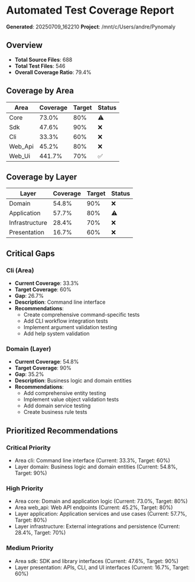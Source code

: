 # Automated Test Coverage Report

**Generated**: 20250709_162210
**Project**: /mnt/c/Users/andre/Pynomaly

## Overview

- **Total Source Files**: 688
- **Total Test Files**: 546
- **Overall Coverage Ratio**: 79.4%

## Coverage by Area

| Area | Coverage | Target | Status |
|------|----------|--------|--------|
| Core | 73.0% | 80% | ⚠️ |
| Sdk | 47.6% | 90% | ❌ |
| Cli | 33.3% | 60% | ❌ |
| Web_Api | 45.2% | 80% | ❌ |
| Web_Ui | 441.7% | 70% | ✅ |

## Coverage by Layer

| Layer | Coverage | Target | Status |
|-------|----------|--------|--------|
| Domain | 54.8% | 90% | ❌ |
| Application | 57.7% | 80% | ⚠️ |
| Infrastructure | 28.4% | 70% | ❌ |
| Presentation | 16.7% | 60% | ❌ |

## Critical Gaps

### Cli (Area)
- **Current Coverage**: 33.3%
- **Target Coverage**: 60%
- **Gap**: 26.7%
- **Description**: Command line interface
- **Recommendations**:
  - Create comprehensive command-specific tests
  - Add CLI workflow integration tests
  - Implement argument validation testing
  - Add help system validation

### Domain (Layer)
- **Current Coverage**: 54.8%
- **Target Coverage**: 90%
- **Gap**: 35.2%
- **Description**: Business logic and domain entities
- **Recommendations**:
  - Add comprehensive entity testing
  - Implement value object validation tests
  - Add domain service testing
  - Create business rule tests

## Prioritized Recommendations

### Critical Priority

- Area cli: Command line interface (Current: 33.3%, Target: 60%)
- Layer domain: Business logic and domain entities (Current: 54.8%, Target: 90%)

### High Priority

- Area core: Domain and application logic (Current: 73.0%, Target: 80%)
- Area web_api: Web API endpoints (Current: 45.2%, Target: 80%)
- Layer application: Application services and use cases (Current: 57.7%, Target: 80%)
- Layer infrastructure: External integrations and persistence (Current: 28.4%, Target: 70%)

### Medium Priority

- Area sdk: SDK and library interfaces (Current: 47.6%, Target: 90%)
- Layer presentation: APIs, CLI, and UI interfaces (Current: 16.7%, Target: 60%)

